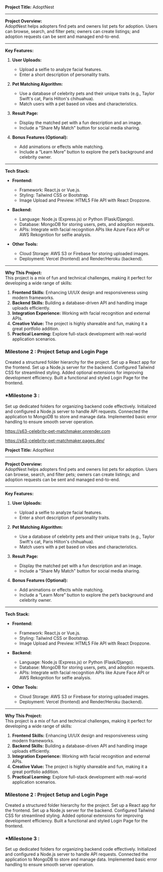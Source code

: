 **Project Title:** AdoptNest  

---

**Project Overview:**  
AdoptNest helps adopters find pets and owners list pets for adoption. Users can browse, search, and filter pets; owners can create listings; and adoption requests can be sent and managed end-to-end.

---

**Key Features:**  
1. **User Uploads:**  
   - Upload a selfie to analyze facial features.  
   - Enter a short description of personality traits.  

2. **Pet Matching Algorithm:**  
   - Use a database of celebrity pets and their unique traits (e.g., Taylor Swift's cat, Paris Hilton's chihuahua).  
   - Match users with a pet based on vibes and characteristics.  

3. **Result Page:**  
   - Display the matched pet with a fun description and an image.  
   - Include a "Share My Match" button for social media sharing.  

4. **Bonus Features (Optional):**  
   - Add animations or effects while matching.  
   - Include a “Learn More” button to explore the pet’s background and celebrity owner.  

---

**Tech Stack:**  

- **Frontend:**  
  - Framework: React.js or Vue.js.  
  - Styling: Tailwind CSS or Bootstrap.  
  - Image Upload and Preview: HTML5 File API with React Dropzone.  

- **Backend:**  
  - Language: Node.js (Express.js) or Python (Flask/Django).  
  - Database: MongoDB for storing users, pets, and adoption requests.  
  - APIs: Integrate with facial recognition APIs like Azure Face API or AWS Rekognition for selfie analysis.  

- **Other Tools:**  
  - Cloud Storage: AWS S3 or Firebase for storing uploaded images.  
  - Deployment: Vercel (frontend) and Render/Heroku (backend).  

---

**Why This Project:**  
This project is a mix of fun and technical challenges, making it perfect for developing a wide range of skills:  
1. **Frontend Skills:** Enhancing UI/UX design and responsiveness using modern frameworks.  
2. **Backend Skills:** Building a database-driven API and handling image uploads efficiently.  
3. **Integration Experience:** Working with facial recognition and external APIs.  
4. **Creative Value:** The project is highly shareable and fun, making it a great portfolio addition.  
5. **Practical Learning:** Explore full-stack development with real-world application scenarios.  

### Milestone 2 : Project Setup and Login Page
Created a structured folder hierarchy for the project.
Set up a React app for the frontend.
Set up a Node.js server for the backend.
Configured Tailwind CSS for streamlined styling.
Added optional extensions for improving development efficiency.
Built a functional and styled Login Page for the frontend.

### *Milestone 3 :

Set up dedicated folders for organizing backend code effectively.
Initialized and configured a Node.js server to handle API requests.
Connected the application to MongoDB to store and manage data.
Implemented basic error handling to ensure smooth server operation.

https://s63-celebrity-pet-matchmaker.onrender.com


https://s63-celebrity-pet-matchmaker.pages.dev/




















**Project Title:** AdoptNest  

---

**Project Overview:**  
AdoptNest helps adopters find pets and owners list pets for adoption. Users can browse, search, and filter pets; owners can create listings; and adoption requests can be sent and managed end-to-end.

---

**Key Features:**  
1. **User Uploads:**  
   - Upload a selfie to analyze facial features.  
   - Enter a short description of personality traits.  

2. **Pet Matching Algorithm:**  
   - Use a database of celebrity pets and their unique traits (e.g., Taylor Swift's cat, Paris Hilton's chihuahua).  
   - Match users with a pet based on vibes and characteristics.  

3. **Result Page:**  
   - Display the matched pet with a fun description and an image.  
   - Include a "Share My Match" button for social media sharing.  

4. **Bonus Features (Optional):**  
   - Add animations or effects while matching.  
   - Include a “Learn More” button to explore the pet’s background and celebrity owner.  

---

**Tech Stack:**  

- **Frontend:**  
  - Framework: React.js or Vue.js.  
  - Styling: Tailwind CSS or Bootstrap.  
  - Image Upload and Preview: HTML5 File API with React Dropzone.  

- **Backend:**  
  - Language: Node.js (Express.js) or Python (Flask/Django).  
  - Database: MongoDB for storing users, pets, and adoption requests.  
  - APIs: Integrate with facial recognition APIs like Azure Face API or AWS Rekognition for selfie analysis.  

- **Other Tools:**  
  - Cloud Storage: AWS S3 or Firebase for storing uploaded images.  
  - Deployment: Vercel (frontend) and Render/Heroku (backend).  

---

**Why This Project:**  
This project is a mix of fun and technical challenges, making it perfect for developing a wide range of skills:  
1. **Frontend Skills:** Enhancing UI/UX design and responsiveness using modern frameworks.  
2. **Backend Skills:** Building a database-driven API and handling image uploads efficiently.  
3. **Integration Experience:** Working with facial recognition and external APIs.  
4. **Creative Value:** The project is highly shareable and fun, making it a great portfolio addition.  
5. **Practical Learning:** Explore full-stack development with real-world application scenarios.  

### Milestone 2 : Project Setup and Login Page
Created a structured folder hierarchy for the project.
Set up a React app for the frontend.
Set up a Node.js server for the backend.
Configured Tailwind CSS for streamlined styling.
Added optional extensions for improving development efficiency.
Built a functional and styled Login Page for the frontend.

### *Milestone 3 :

Set up dedicated folders for organizing backend code effectively.
Initialized and configured a Node.js server to handle API requests.
Connected the application to MongoDB to store and manage data.
Implemented basic error handling to ensure smooth server operation.

